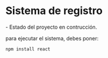 <h1> Sistema de registro</h1>
- Estado del proyecto en contrucción.

para ejecutar el sistema, debes poner:

```npm install react```
